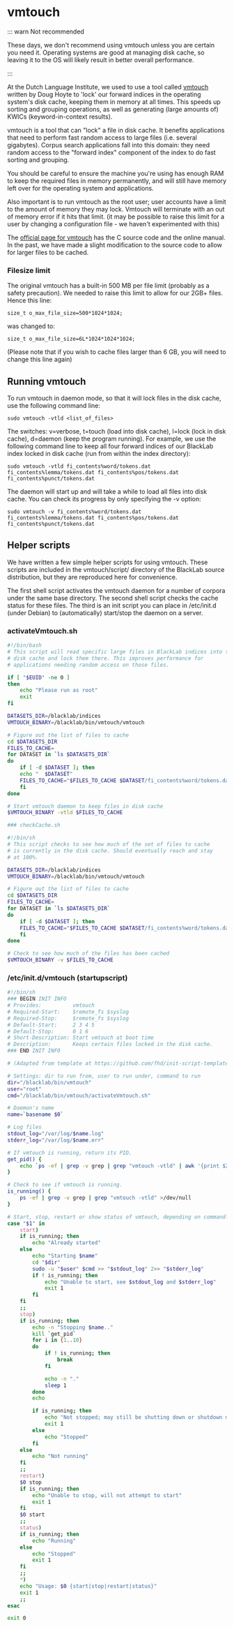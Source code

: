 # vmtouch

::: warn Not recommended 

These days, we don't recommend using vmtouch unless you are certain you need it. Operating systems are good at managing disk cache, so leaving it to the OS will likely result in better overall performance.

:::


At the Dutch Language Institute, we used to use a tool called [vmtouch](http://hoytech.com/vmtouch/) written by Doug Hoyte to 'lock' our forward indices in the operating system's disk cache, keeping them in memory at all times. This speeds up sorting and grouping operations, as well as generating (large amounts of) KWICs (keyword-in-context results).

vmtouch is a tool that can "lock" a file in disk cache. It benefits applications that need to perform fast random access to large files (i.e. several gigabytes). Corpus search applications fall into this domain: they need random access to the "forward index" component of the index to do fast sorting and grouping.

You should be careful to ensure the machine you're using has enough RAM to keep the required files in memory permanently, and will still have memory left over for the operating system and applications.

Also important is to run vmtouch as the root user; user accounts have a limit to the amount of memory they may lock. Vmtouch will terminate with an out of memory error if it hits that limit. (it may be possible to raise this limit for a user by changing a configuration file - we haven't experimented with this)

The [official page for vmtouch](http://hoytech.com/vmtouch/) has the C source code and the online manual. In the past, we have made a slight modification to the source code to allow for larger files to be cached.

### Filesize limit

The original vmtouch has a built-in 500 MB per file limit (probably as a safety precaution). We needed to raise this limit to allow for our 2GB+ files. Hence this line:

	size_t o_max_file_size=500*1024*1024;

was changed to:

	size_t o_max_file_size=6L*1024*1024*1024;

(Please note that if you wish to cache files larger than 6 GB, you will need to change this line again)

## Running vmtouch

To run vmtouch in daemon mode, so that it will lock files in the disk cache, use the following command line:

	sudo vmtouch -vtld <list_of_files>

The switches: v=verbose, t=touch (load into disk cache), l=lock (lock in disk cache), d=daemon (keep the program running). For example, we use the following command line to keep all four forward indices of our BlackLab index locked in disk cache (run from within the index directory):

	sudo vmtouch -vtld fi_contents%word/tokens.dat fi_contents%lemma/tokens.dat fi_contents%pos/tokens.dat fi_contents%punct/tokens.dat

The daemon will start up and will take a while to load all files into disk cache. You can check its progress by only specifying the -v option:

	sudo vmtouch -v fi_contents%word/tokens.dat fi_contents%lemma/tokens.dat fi_contents%pos/tokens.dat fi_contents%punct/tokens.dat

## Helper scripts

We have written a few simple helper scripts for using vmtouch. These scripts are included in the vmtouch/script/ directory of the BlackLab source distribution, but they are reproduced here for convenience.

The first shell script activates the vmtouch daemon for a number of corpora under the same base directory. The second shell script checks the cache status for these files. The third is an init script you can place in /etc/init.d (under Debian) to (automatically) start/stop the daemon on a server.

### activateVmtouch.sh

```bash
#!/bin/bash
# This script will read specific large files in BlackLab indices into the
# disk cache and lock them there. This improves performance for
# applications needing random access on those files.

if [ "$EUID" -ne 0 ]
then
    echo "Please run as root"
    exit
fi

DATASETS_DIR=/blacklab/indices
VMTOUCH_BINARY=/blacklab/bin/vmtouch/vmtouch

# Figure out the list of files to cache
cd $DATASETS_DIR
FILES_TO_CACHE=
for DATASET in `ls $DATASETS_DIR`
do
    if [ -d $DATASET ]; then
    echo "  $DATASET"
    FILES_TO_CACHE="$FILES_TO_CACHE $DATASET/fi_contents%word/tokens.dat $DATASET/fi_contents%lemma/tokens.dat $DATASET/fi_contents%pos/tokens.dat $DATASET/fi_contents%punct/tokens.dat"
    fi
done

# Start vmtouch daemon to keep files in disk cache
$VMTOUCH_BINARY -vtld $FILES_TO_CACHE

### checkCache.sh

#!/bin/sh
# This script checks to see how much of the set of files to cache
# is currently in the disk cache. Should eventually reach and stay
# at 100%.

DATASETS_DIR=/blacklab/indices
VMTOUCH_BINARY=/blacklab/bin/vmtouch/vmtouch

# Figure out the list of files to cache
cd $DATASETS_DIR
FILES_TO_CACHE=
for DATASET in `ls $DATASETS_DIR`
do
    if [ -d $DATASET ]; then
    FILES_TO_CACHE="$FILES_TO_CACHE $DATASET/fi_contents%word/tokens.dat $DATASET/fi_contents%lemma/tokens.dat $DATASET/fi_contents%pos/tokens.dat $DATASET/fi_contents%punct/tokens.dat"
    fi
done

# Check to see how much of the files has been cached
$VMTOUCH_BINARY -v $FILES_TO_CACHE
```

### /etc/init.d/vmtouch (startupscript)

```bash
#!/bin/sh
### BEGIN INIT INFO
# Provides:          vmtouch
# Required-Start:    $remote_fs $syslog
# Required-Stop:     $remote_fs $syslog
# Default-Start:     2 3 4 5
# Default-Stop:      0 1 6
# Short-Description: Start vmtouch at boot time
# Description:       Keeps certain files locked in the disk cache.
### END INIT INFO

# (Adapted from template at https://github.com/fhd/init-script-template/)

# Settings: dir to run from, user to run under, command to run
dir="/blacklab/bin/vmtouch"
user="root"
cmd="/blacklab/bin/vmtouch/activateVmtouch.sh"

# Daemon's name
name=`basename $0`

# Log files
stdout_log="/var/log/$name.log"
stderr_log="/var/log/$name.err"

# If vmtouch is running, return its PID.
get_pid() {
    echo `ps -ef | grep -v grep | grep "vmtouch -vtld" | awk '{print $2}' `
}

# Check to see if vmtouch is running.
is_running() {
    ps -ef | grep -v grep | grep "vmtouch -vtld" >/dev/null
}

# Start, stop, restart or show status of vmtouch, depending on commandline
case "$1" in
    start)
    if is_running; then
        echo "Already started"
    else
        echo "Starting $name"
        cd "$dir"
        sudo -u "$user" $cmd >> "$stdout_log" 2>> "$stderr_log"
        if ! is_running; then
            echo "Unable to start, see $stdout_log and $stderr_log"
            exit 1
        fi
    fi
    ;;
    stop)
    if is_running; then
        echo -n "Stopping $name.."
        kill `get_pid`
        for i in {1..10}
        do
            if ! is_running; then
                break
            fi

            echo -n "."
            sleep 1
        done
        echo

        if is_running; then
            echo "Not stopped; may still be shutting down or shutdown may have failed"
            exit 1
        else
            echo "Stopped"
        fi
    else
        echo "Not running"
    fi
    ;;
    restart)
    $0 stop
    if is_running; then
        echo "Unable to stop, will not attempt to start"
        exit 1
    fi
    $0 start
    ;;
    status)
    if is_running; then
        echo "Running"
    else
        echo "Stopped"
        exit 1
    fi
    ;;
    *)
    echo "Usage: $0 {start|stop|restart|status}"
    exit 1
    ;;
esac

exit 0
```

